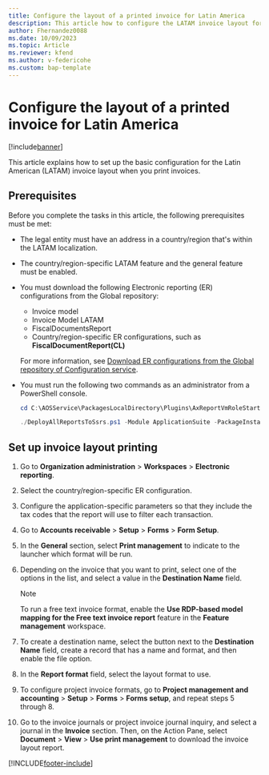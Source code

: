 ```yaml
---
title: Configure the layout of a printed invoice for Latin America
description: This article how to configure the LATAM invoice layout format when printing a document.
author: Fhernandez0088
ms.date: 10/09/2023
ms.topic: Article
ms.reviewer: kfend
ms.author: v-federicohe
ms.custom: bap-template
---
```


# Configure the layout of a printed invoice for Latin America

[!include[banner](../../includes/banner.md)]

This article explains how to set up the basic configuration for the Latin American (LATAM) invoice layout when you print invoices.

## Prerequisites

Before you complete the tasks in this article, the following prerequisites must be met:

- The legal entity must have an address in a country/region that's within the LATAM localization.
- The country/region-specific LATAM feature and the general feature must be enabled.
- You must download the following Electronic reporting (ER) configurations from the Global repository:

    - Invoice model
    - Invoice Model LATAM
    - FiscalDocumentsReport
    - Country/region-specific ER configurations, such as **FiscalDocumentReport(CL)**

    For more information, see [Download ER configurations from the Global repository of Configuration service](../../../fin-ops-core/dev-itpro/analytics/er-download-configurations-global-repo.md).

- You must run the following two commands as an administrator from a PowerShell console.

    ```powershell
    cd C:\AOSService\PackagesLocalDirectory\Plugins\AxReportVmRoleStartupTask
    ```

    ```powershell
    ./DeployAllReportsToSsrs.ps1 -Module ApplicationSuite -PackageInstallLocation "C:\AosService\PackagesLocalDirectory"
    ```

## Set up invoice layout printing

1. Go to **Organization administration** \> **Workspaces** \> **Electronic reporting**.
2. Select the country/region-specific ER configuration.
3. Configure the application-specific parameters so that they include the tax codes that the report will use to filter each transaction.
4. Go to **Accounts receivable** \> **Setup** \> **Forms** \> **Form Setup**.
5. In the **General** section, select **Print management** to indicate to the launcher which format will be run. 
6. Depending on the invoice that you want to print, select one of the options in the list, and select a value in the **Destination Name** field.

    > [!NOTE]
    > To run a free text invoice format, enable the **Use RDP-based model mapping for the Free text invoice report** feature in the **Feature management** workspace.

7. To create a destination name, select the button next to the **Destination Name** field, create a record that has a name and format, and then enable the file option.
8. In the **Report format** field, select the layout format to use.
9. To configure project invoice formats, go to **Project management and accounting** \> **Setup** \> **Forms** \> **Forms setup**, and repeat steps 5 through 8.
10. Go to the invoice journals or project invoice journal inquiry, and select a journal in the **Invoice** section. Then, on the Action Pane, select **Document** \> **View** \> **Use print management** to download the invoice layout report.

[!INCLUDE[footer-include](../../../includes/footer-banner.md)]
